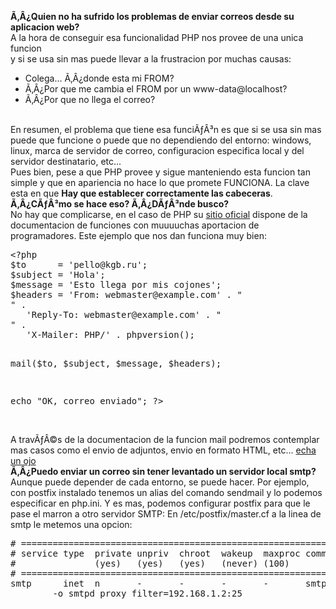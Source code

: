 <b>Ã‚Â¿Quien no ha sufrido los problemas de enviar correos desde su aplicacion web?</b><br>
A la hora de conseguir esa funcionalidad PHP nos provee de una unica funcion<br>
y si se usa sin mas puede llevar a la frustracion por muchas causas:<br>
* Colega... Ã‚Â¿donde esta mi FROM?<br>
* Ã‚Â¿Por que me cambia el FROM por un www-data@localhost?<br>
* Ã‚Â¿Por que no llega el correo?<br>
<br>
En resumen, el problema que tiene esa funciÃƒÂ³n es que si se usa sin mas puede
que funcione o puede que no dependiendo del entorno: windows, linux, marca de servidor de correo,
configuracion especifica local y del servidor destinatario, etc...
<br>
Pues bien, pese a que PHP provee y sigue manteniendo esta funcion tan simple y que en apariencia
no hace lo que promete FUNCIONA. La clave esta en que <b>Hay que establecer correctamente las cabeceras</b>. 
<br>
<b>Ã‚Â¿CÃƒÂ³mo se hace eso?  Ã‚Â¿DÃƒÂ³nde busco? </b><br>
No hay que complicarse, en el caso de PHP su <a href="http://www.php.net">sitio oficial</a> dispone de la documentacion de funciones con muuuuchas aportacion de programadores.
Este ejemplo que nos dan funciona muy bien:
<pre>
&lt;?php
$to      = 'pello@kgb.ru';
$subject = 'Hola';
$message = 'Esto llega por mis cojones';
$headers = 'From: webmaster@example.com' . "
" .
   'Reply-To: webmaster@example.com' . "
" .
   'X-Mailer: PHP/' . phpversion();

mail($to, $subject, $message, $headers);

echo "OK, correo enviado";
?&gt; 
</pre>
<br>
A travÃƒÂ©s de la documentacion de la funcion mail podremos contemplar mas casos como el envio de adjuntos, envio en formato HTML, etc... <a href="http://es2.php.net/manual/en/function.mail.php">echa un ojo</a>
<br>
<b>Ã‚Â¿Puedo enviar un correo sin tener levantado un servidor local smtp?</b><br>
Aunque puede depender de cada entorno, se puede hacer. Por ejemplo, con postfix instalado
tenemos un alias del comando sendmail y lo podemos especificar en php.ini. Y es mas,
podemos configurar postfix para que le pase el marron a otro servidor SMTP:
En /etc/postfix/master.cf a la linea de smtp le metemos una opcion:
<pre>
# ==========================================================================
# service type  private unpriv  chroot  wakeup  maxproc command + args
#               (yes)   (yes)   (yes)   (never) (100)
# ==========================================================================
smtp      inet  n       -       -       -       -       smtpd
        -o smtpd_proxy_filter=192.168.1.2:25
</pre>